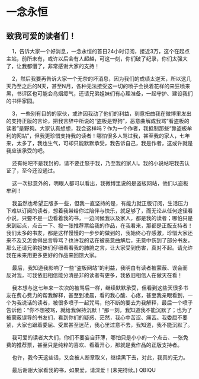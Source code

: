 # 一念永恒 
 ## 致我可爱的读者们！
     1，告诉大家一个好消息，一念永恒的首日24小时订阅，接近3万，这个在起点主站，前所未有，或许以后会有人超越，可这一刻，你们破了纪录，你们太强大了，让我都懵了，非常感谢大家的支持！

    2，然后我要再告诉大家一个无奈的坏消息，因为我们的成绩太逆天，所以这几天乃至之后的N天，甚至N月，各种无法接受这一切的喷子会换着花样的来狂喷来黑，书评区也可能会乌烟瘴气，还请兄弟姐妹们有心理准备，一起守护、建设我们的书评家园。

    3，一些别有目的的家伙，或许因我动了他们的利益，刻意扭曲我在微博里发出的支持正版的言论，把我言辞中所说的“盗板是野狗”，恶意曲解成我骂“看盗板的读者”是野狗。大家认真想想，我会这样吗？作为一个作者，我抵制那些“靠盗板牟利的网站”，但我更珍惜支持我的读者！哪怕很多人骂过我，甚至我的家人，七年来，太多了，我也生气，可却只能默默承受，我告诉自己，我是作者，这或许就是我应该承受的吧。

    还有帖吧不是我封的，请不要迁怒于我，乃至我的家人l。我的小说帖吧我去认证了，至今还没通过。

    这一次挺意外的，明眼人都可以看出，我微博里说的是盗板网站，他们以盗板牟利！

    我虽然也希望正版多一些，但我一直坚持的是，有能力就正版订阅，生活压力下难以订阅的读者，想着我带给你过陪伴与快乐，就足够了，而无论从任何途径看小说，只要不是一边看着我的书，一边问候我以及家人，都是我的读者；哪怕只是来到起点，点击一下、投一张推荐票给我的作品，在我看来，那都是正版支持者！我们太多的书友，都是这样慢慢的一步步的做到的，我始终心存感激，珍惜大家还来不及又怎舍得出言辱骂？也许我的话在被恶意曲解后，无意中伤到了部分书友，那么还请兄弟姐妹们仔细看看我的肺腑之言，让大家受到伤害，真对不起。请允许我在未来用更多更好的作品来回馈大家。

    最后，我知道我影响了一些“盗板网站”的利益，我明白有读者被蒙蔽、误会而反对我，可我依旧相信能分清是非的读者有更多，我依旧相信人在做天在看！

    我本想与这七年来一次次的被骂后一样，继续默默承受，但看到这些天很多书友在费心费力的帮我解释，甚至到凌晨，看的我心酸、心疼，甚至我亲眼看到，一个为我说话的读者，被很多喷子一起咒骂，他不断的要去为我解释，最后一个喷子告诉他：“你不想被骂，就给我保持沉默！”那一刻，我知道我不能沉默了；也为了被蒙蔽误导的书友们，看到你们的疑惑、茫然，我心中苦涩、痛苦。我委屈不要紧，大家也跟着委屈、受累甚至迷茫，我心里过意不去，我知道，我不能沉默了。

    我可爱的读者大大们，你们不要妄自菲薄，哪怕只是小小的一个点击、一张免费的推荐票，甚至只是纯粹的喜欢、看着开心，那就是我作品的正版支持者。

    也许，我今天这些话，又会被人断章取义，继续黑下去，对此，我真的无力。

    最后谢谢大家看我的书，如果爱，请深爱！(未完待续。) 
QBIQU
